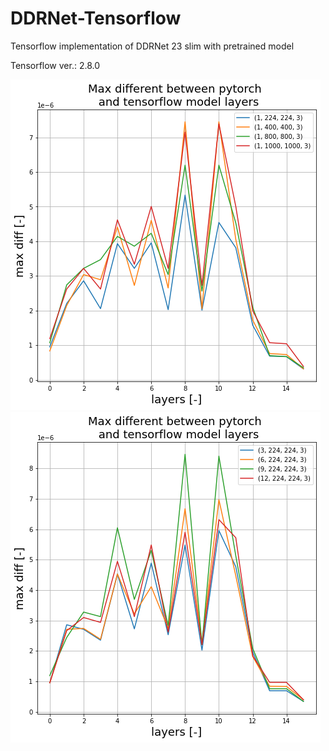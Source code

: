 # DDRNet-Tensorflow

Tensorflow implementation of DDRNet 23 slim with pretrained model

Tensorflow ver.: 2.8.0

![Alt text](graph3.png "Optional ti2")
![Alt text](graph2.png "Optional title")